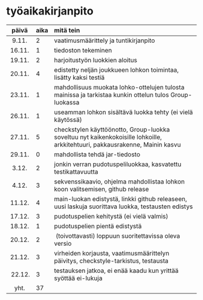 # työaikakirjanpito

| päivä | aika | mitä tein  |
| :----:|:-----| :-----|
| 9.11. | 2    | vaatimusmäärittely ja tuntikirjanpito |
| 16.11.| 1    | tiedoston tekeminen |
| 19.11.| 2    | harjoitustyön luokkien aloitus |
| 20.11.| 4    | edistetty neljän joukkueen lohkon toimintaa, lisätty kaksi testiä |
| 23.11.| 1    | mahdollisuus muokata lohko-ottelujen tulosta mainissa ja tarkistaa kunkin ottelun tulos Group-luokassa |
| 26.11.| 1    | useamman lohkon sisältävä luokka tehty (ei vielä käytössä) |
| 27.11.| 5    | checkstylen käyttöönotto, Group-luokka soveltuu nyt kaikenkokoisille lohkoille, arkkitehtuuri, pakkausrakenne, Mainin kasvu |
| 29.11.| 0    | mahdollista tehdä jar-tiedosto |
| 3.12. | 2    | jonkin verran pudotuspeliluokkaa, kasvatettu testikattavuutta |
| 4.12. | 3    | sekvenssikaavio, ohjelma mahdollistaa lohkon koon valitsemisen, github release |
| 11.12.| 4    | main-luokan edistystä, linkki github releaseen, uusi laskuja suorittava luokka, testausten edistys |
| 17.12.| 3    | pudotuspelien kehitystä (ei vielä valmis) |
| 18.12.| 1    | pudotuspelien pientä edistystä |
| 20.12.| 2    | (toivottavasti) loppuun suoritettavissa oleva versio |
| 21.12.| 3    | virheiden korjausta, vaatimusmäärittelyn päivitys, checkstyle-tarkistus, testausta |
| 22.12.| 3    | testauksen jatkoa, ei enää kaadu kun yrittää syöttää ei-lukuja |
| yht.  | 37   | |
